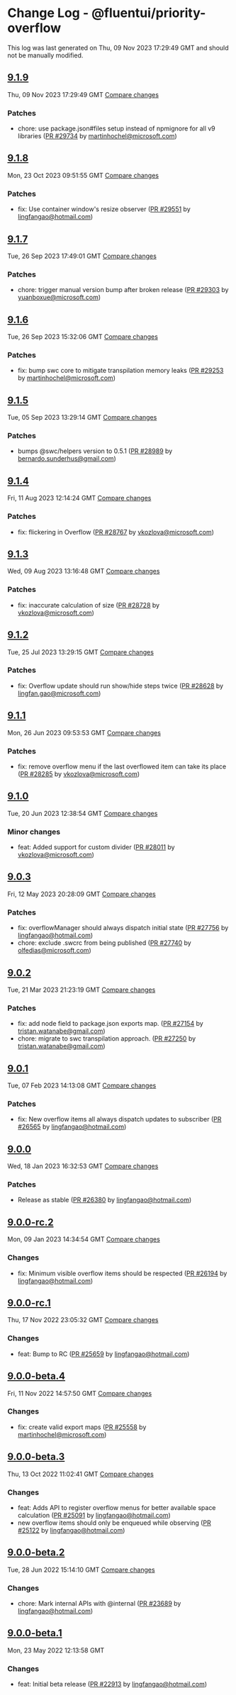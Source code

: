 # Change Log - @fluentui/priority-overflow

This log was last generated on Thu, 09 Nov 2023 17:29:49 GMT and should not be manually modified.

<!-- Start content -->

## [9.1.9](https://github.com/microsoft/fluentui/tree/@fluentui/priority-overflow_v9.1.9)

Thu, 09 Nov 2023 17:29:49 GMT 
[Compare changes](https://github.com/microsoft/fluentui/compare/@fluentui/priority-overflow_v9.1.8..@fluentui/priority-overflow_v9.1.9)

### Patches

- chore: use package.json#files setup instead of npmignore for all v9 libraries ([PR #29734](https://github.com/microsoft/fluentui/pull/29734) by martinhochel@microsoft.com)

## [9.1.8](https://github.com/microsoft/fluentui/tree/@fluentui/priority-overflow_v9.1.8)

Mon, 23 Oct 2023 09:51:55 GMT 
[Compare changes](https://github.com/microsoft/fluentui/compare/@fluentui/priority-overflow_v9.1.7..@fluentui/priority-overflow_v9.1.8)

### Patches

- fix: Use container window's resize observer ([PR #29551](https://github.com/microsoft/fluentui/pull/29551) by lingfangao@hotmail.com)

## [9.1.7](https://github.com/microsoft/fluentui/tree/@fluentui/priority-overflow_v9.1.7)

Tue, 26 Sep 2023 17:49:01 GMT 
[Compare changes](https://github.com/microsoft/fluentui/compare/@fluentui/priority-overflow_v9.1.6..@fluentui/priority-overflow_v9.1.7)

### Patches

- chore: trigger manual version bump after broken release ([PR #29303](https://github.com/microsoft/fluentui/pull/29303) by yuanboxue@microsoft.com)

## [9.1.6](https://github.com/microsoft/fluentui/tree/@fluentui/priority-overflow_v9.1.6)

Tue, 26 Sep 2023 15:32:06 GMT 
[Compare changes](https://github.com/microsoft/fluentui/compare/@fluentui/priority-overflow_v9.1.5..@fluentui/priority-overflow_v9.1.6)

### Patches

- fix: bump swc core to mitigate transpilation memory leaks ([PR #29253](https://github.com/microsoft/fluentui/pull/29253) by martinhochel@microsoft.com)

## [9.1.5](https://github.com/microsoft/fluentui/tree/@fluentui/priority-overflow_v9.1.5)

Tue, 05 Sep 2023 13:29:14 GMT 
[Compare changes](https://github.com/microsoft/fluentui/compare/@fluentui/priority-overflow_v9.1.4..@fluentui/priority-overflow_v9.1.5)

### Patches

- bumps @swc/helpers version to 0.5.1 ([PR #28989](https://github.com/microsoft/fluentui/pull/28989) by bernardo.sunderhus@gmail.com)

## [9.1.4](https://github.com/microsoft/fluentui/tree/@fluentui/priority-overflow_v9.1.4)

Fri, 11 Aug 2023 12:14:24 GMT 
[Compare changes](https://github.com/microsoft/fluentui/compare/@fluentui/priority-overflow_v9.1.3..@fluentui/priority-overflow_v9.1.4)

### Patches

- fix: flickering in Overflow ([PR #28767](https://github.com/microsoft/fluentui/pull/28767) by vkozlova@microsoft.com)

## [9.1.3](https://github.com/microsoft/fluentui/tree/@fluentui/priority-overflow_v9.1.3)

Wed, 09 Aug 2023 13:16:48 GMT 
[Compare changes](https://github.com/microsoft/fluentui/compare/@fluentui/priority-overflow_v9.1.2..@fluentui/priority-overflow_v9.1.3)

### Patches

- fix: inaccurate calculation of size ([PR #28728](https://github.com/microsoft/fluentui/pull/28728) by vkozlova@microsoft.com)

## [9.1.2](https://github.com/microsoft/fluentui/tree/@fluentui/priority-overflow_v9.1.2)

Tue, 25 Jul 2023 13:29:15 GMT 
[Compare changes](https://github.com/microsoft/fluentui/compare/@fluentui/priority-overflow_v9.1.1..@fluentui/priority-overflow_v9.1.2)

### Patches

- fix: Overflow update should run show/hide steps twice ([PR #28628](https://github.com/microsoft/fluentui/pull/28628) by lingfan.gao@microsoft.com)

## [9.1.1](https://github.com/microsoft/fluentui/tree/@fluentui/priority-overflow_v9.1.1)

Mon, 26 Jun 2023 09:53:53 GMT 
[Compare changes](https://github.com/microsoft/fluentui/compare/@fluentui/priority-overflow_v9.1.0..@fluentui/priority-overflow_v9.1.1)

### Patches

- fix: remove overflow menu if the last overflowed item can take its place ([PR #28285](https://github.com/microsoft/fluentui/pull/28285) by vkozlova@microsoft.com)

## [9.1.0](https://github.com/microsoft/fluentui/tree/@fluentui/priority-overflow_v9.1.0)

Tue, 20 Jun 2023 12:38:54 GMT 
[Compare changes](https://github.com/microsoft/fluentui/compare/@fluentui/priority-overflow_v9.0.3..@fluentui/priority-overflow_v9.1.0)

### Minor changes

- feat: Added support for custom divider ([PR #28011](https://github.com/microsoft/fluentui/pull/28011) by vkozlova@microsoft.com)

## [9.0.3](https://github.com/microsoft/fluentui/tree/@fluentui/priority-overflow_v9.0.3)

Fri, 12 May 2023 20:28:09 GMT 
[Compare changes](https://github.com/microsoft/fluentui/compare/@fluentui/priority-overflow_v9.0.2..@fluentui/priority-overflow_v9.0.3)

### Patches

- fix: overflowManager should always dispatch initial state ([PR #27756](https://github.com/microsoft/fluentui/pull/27756) by lingfangao@hotmail.com)
- chore: exclude .swcrc from being published ([PR #27740](https://github.com/microsoft/fluentui/pull/27740) by olfedias@microsoft.com)

## [9.0.2](https://github.com/microsoft/fluentui/tree/@fluentui/priority-overflow_v9.0.2)

Tue, 21 Mar 2023 21:23:19 GMT 
[Compare changes](https://github.com/microsoft/fluentui/compare/@fluentui/priority-overflow_v9.0.1..@fluentui/priority-overflow_v9.0.2)

### Patches

- fix: add node field to package.json exports map. ([PR #27154](https://github.com/microsoft/fluentui/pull/27154) by tristan.watanabe@gmail.com)
- chore: migrate to swc transpilation approach. ([PR #27250](https://github.com/microsoft/fluentui/pull/27250) by tristan.watanabe@gmail.com)

## [9.0.1](https://github.com/microsoft/fluentui/tree/@fluentui/priority-overflow_v9.0.1)

Tue, 07 Feb 2023 14:13:08 GMT 
[Compare changes](https://github.com/microsoft/fluentui/compare/@fluentui/priority-overflow_v9.0.0..@fluentui/priority-overflow_v9.0.1)

### Patches

- fix: New overflow items all always dispatch updates to subscriber ([PR #26565](https://github.com/microsoft/fluentui/pull/26565) by lingfangao@hotmail.com)

## [9.0.0](https://github.com/microsoft/fluentui/tree/@fluentui/priority-overflow_v9.0.0)

Wed, 18 Jan 2023 16:32:53 GMT 
[Compare changes](https://github.com/microsoft/fluentui/compare/@fluentui/priority-overflow_v9.0.0-rc.2..@fluentui/priority-overflow_v9.0.0)

### Patches

- Release as stable ([PR #26380](https://github.com/microsoft/fluentui/pull/26380) by lingfangao@hotmail.com)

## [9.0.0-rc.2](https://github.com/microsoft/fluentui/tree/@fluentui/priority-overflow_v9.0.0-rc.2)

Mon, 09 Jan 2023 14:34:54 GMT 
[Compare changes](https://github.com/microsoft/fluentui/compare/@fluentui/priority-overflow_v9.0.0-rc.1..@fluentui/priority-overflow_v9.0.0-rc.2)

### Changes

- fix: Minimum visible overflow items should be respected ([PR #26194](https://github.com/microsoft/fluentui/pull/26194) by lingfangao@hotmail.com)

## [9.0.0-rc.1](https://github.com/microsoft/fluentui/tree/@fluentui/priority-overflow_v9.0.0-rc.1)

Thu, 17 Nov 2022 23:05:32 GMT 
[Compare changes](https://github.com/microsoft/fluentui/compare/@fluentui/priority-overflow_v9.0.0-beta.4..@fluentui/priority-overflow_v9.0.0-rc.1)

### Changes

- feat: Bump to RC ([PR #25659](https://github.com/microsoft/fluentui/pull/25659) by lingfangao@hotmail.com)

## [9.0.0-beta.4](https://github.com/microsoft/fluentui/tree/@fluentui/priority-overflow_v9.0.0-beta.4)

Fri, 11 Nov 2022 14:57:50 GMT 
[Compare changes](https://github.com/microsoft/fluentui/compare/@fluentui/priority-overflow_v9.0.0-beta.3..@fluentui/priority-overflow_v9.0.0-beta.4)

### Changes

- fix: create valid export maps ([PR #25558](https://github.com/microsoft/fluentui/pull/25558) by martinhochel@microsoft.com)

## [9.0.0-beta.3](https://github.com/microsoft/fluentui/tree/@fluentui/priority-overflow_v9.0.0-beta.3)

Thu, 13 Oct 2022 11:02:41 GMT 
[Compare changes](https://github.com/microsoft/fluentui/compare/@fluentui/priority-overflow_v9.0.0-beta.2..@fluentui/priority-overflow_v9.0.0-beta.3)

### Changes

- feat: Adds API to register overflow menus for better available space calculation ([PR #25091](https://github.com/microsoft/fluentui/pull/25091) by lingfangao@hotmail.com)
- new overflow items should only be enqueued while observing ([PR #25122](https://github.com/microsoft/fluentui/pull/25122) by lingfangao@hotmail.com)

## [9.0.0-beta.2](https://github.com/microsoft/fluentui/tree/@fluentui/priority-overflow_v9.0.0-beta.2)

Tue, 28 Jun 2022 15:14:10 GMT 
[Compare changes](https://github.com/microsoft/fluentui/compare/@fluentui/priority-overflow_v9.0.0-beta.1..@fluentui/priority-overflow_v9.0.0-beta.2)

### Changes

- chore: Mark internal APIs with @internal ([PR #23689](https://github.com/microsoft/fluentui/pull/23689) by lingfangao@hotmail.com)

## [9.0.0-beta.1](https://github.com/microsoft/fluentui/tree/@fluentui/priority-overflow_v9.0.0-beta.1)

Mon, 23 May 2022 12:13:58 GMT

### Changes

- feat: Initial beta release ([PR #22913](https://github.com/microsoft/fluentui/pull/22913) by lingfangao@hotmail.com)
